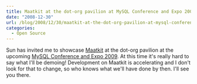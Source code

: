 ```yaml
---
title: Maatkit at the dot-org pavilion at MySQL Conference and Expo 2009
date: "2008-12-30"
url: /blog/2008/12/30/maatkit-at-the-dot-org-pavilion-at-mysql-conference-and-expo-2009/
categories:
  - Open Source
---
```

Sun has invited me to showcase [Maatkit][1] at the dot-org pavilion at the upcoming [MySQL Conference and Expo 2009][2]. At this time it's really hard to say what I'll be demoing! Development on Maatkit is accelerating and I don't look for that to change, so who knows what we'll have done by then. I'll see you there.

 [1]: http://www.maatkit.org/
 [2]: http://www.mysqlconf.com/
